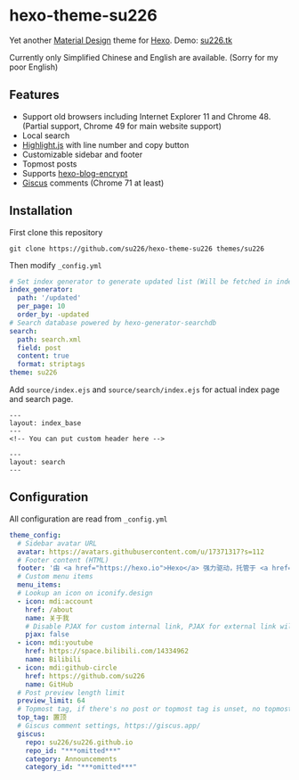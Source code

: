 # hexo-theme-su226

Yet another [Material Design](https://material.io) theme for [Hexo](https://hexo.io). Demo: [su226.tk](https://su226.tk)

Currently only Simplified Chinese and English are available. (Sorry for my poor English)

## Features

* Support old browsers including Internet Explorer 11 and Chrome 48. (Partial support, Chrome 49 for main website support)
* Local search
* [Highlight.js](https://hexo.io/docs/syntax-highlight#Highlight-js) with line number and copy button
* Customizable sidebar and footer
* Topmost posts
* Supports [hexo-blog-encrypt](https://github.com/D0n9X1n/hexo-blog-encrypt)
* [Giscus](https://giscus.app) comments (Chrome 71 at least)

## Installation

First clone this repository

```shell
git clone https://github.com/su226/hexo-theme-su226 themes/su226
```

Then modify `_config.yml`

```yaml
# Set index generator to generate updated list (Will be fetched in index.html's script)
index_generator:
  path: '/updated'
  per_page: 10
  order_by: -updated
# Search database powered by hexo-generator-searchdb
search:
  path: search.xml
  field: post
  content: true
  format: striptags
theme: su226
```

Add `source/index.ejs` and `source/search/index.ejs` for actual index page and search page.

```ejs
---
layout: index_base
---
<!-- You can put custom header here -->
```

```ejs
---
layout: search
---
```

## Configuration

All configuration are read from `_config.yml`

```yaml
theme_config:
  # Sidebar avatar URL
  avatar: https://avatars.githubusercontent.com/u/17371317?s=112
  # Footer content (HTML)
  footer: '由 <a href="https://hexo.io">Hexo</a> 强力驱动，托管于 <a href="https://pages.github.com/">Github Pages</a>'
  # Custom menu items
  menu_items:
  # Lookup an icon on iconify.design
  - icon: mdi:account
    href: /about
    name: 关于我
    # Disable PJAX for custom internal link, PJAX for external link will be automatically disabled.
    pjax: false
  - icon: mdi:youtube
    href: https://space.bilibili.com/14334962
    name: Bilibili
  - icon: mdi:github-circle
    href: https://github.com/su226
    name: GitHub
  # Post preview length limit
  preview_limit: 64
  # Topmost tag, if there's no post or topmost tag is unset, no topmost post will be displayed.
  top_tag: 置顶
  # Giscus comment settings, https://giscus.app/
  giscus:
    repo: su226/su226.github.io
    repo_id: "***omitted***"
    category: Announcements
    category_id: "***omitted***"
```